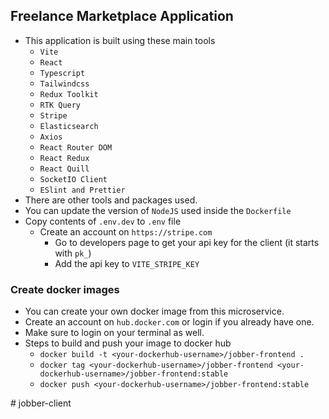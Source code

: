 ## Freelance Marketplace Application
* This application is built using these main tools
  * `Vite`
  * `React`
  * `Typescript`
  * `Tailwindcss`
  * `Redux Toolkit`
  * `RTK Query`
  * `Stripe`
  * `Elasticsearch`
  * `Axios`
  * `React Router DOM`
  * `React Redux`
  * `React Quill`
  * `SocketIO Client`
  * `ESlint and Prettier`
* There are other tools and packages used.
* You can update the version of `NodeJS` used inside the `Dockerfile`
* Copy contents of `.env.dev` to `.env` file
  * Create an account on `https://stripe.com`
    * Go to developers page to get your api key for the client (it starts with `pk_`)
    * Add the api key to `VITE_STRIPE_KEY`

### Create docker images
* You can create your own docker image from this microservice.
* Create an account on `hub.docker.com` or login if you already have one.
* Make sure to login on your terminal as well.
* Steps to build and push your image to docker hub
  * `docker build -t <your-dockerhub-username>/jobber-frontend .`
  * `docker tag <your-dockerhub-username>/jobber-frontend <your-dockerhub-username>/jobber-frontend:stable`
  * `docker push <your-dockerhub-username>/jobber-frontend:stable`

#   j o b b e r - c l i e n t  
 